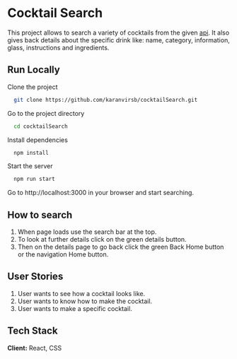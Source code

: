 # Cocktail Search

This project allows to search a variety of cocktails from the given [api](https://www.thecocktaildb.com/). It also gives back details about the specific drink like: name, category, information, glass, instructions and ingredients.  


## Run Locally

Clone the project

```bash
  git clone https://github.com/karanvirsb/cocktailSearch.git
```

Go to the project directory

```bash
  cd cocktailSearch
```

Install dependencies

```bash
  npm install
```

Start the server

```bash
  npm run start
```

Go to http://localhost:3000 in your browser and start searching. 

## How to search
1. When page loads use the search bar at the top. 
2. To look at further details click on the green details button. 
3. Then on the details page to go back click the green Back Home button or the navigation Home button.


## User Stories
1. User wants to see how a cocktail looks like.
2. User wants to know how to make the cocktail.
3. User wants to make a specific cocktail.

## Tech Stack

**Client:** React, CSS

